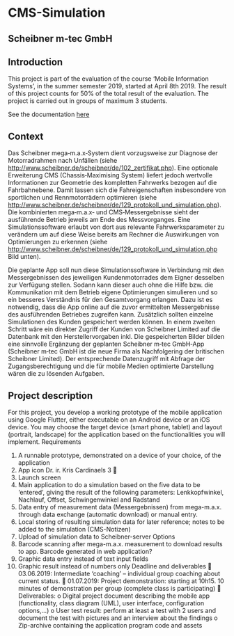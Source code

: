 # CMS-Simulation
## Scheibner m‐tec GmbH

## Introduction
This project is part of the evaluation of the course ‘Mobile Information Systems’, in the summer semester
2019, started at April 8th 2019. The result of this project counts for 50% of the total result of the
evaluation.
The project is carried out in groups of maximum 3 students.

See the documentation [here](https://github.com/FBuervenich/scheibner_app/blob/master/FinaleAbgabe/Doku.pdf)

## Context
Das Scheibner mega‐m.a.x‐System dient vorzugsweise zur Diagnose der Motorradrahmen nach Unfällen
(siehe http://www.scheibner.de/scheibner/de/102_zertifikat.php). Eine optionale Erweiterung CMS
(Chassis‐Maximising System) liefert jedoch wertvolle Informationen zur Geometrie des kompletten
Fahrwerks bezogen auf die Fahrbahnebene. Damit lassen sich die Fahreigenschaften insbesondere von
sportlichen und Rennmotorrädern optimieren (siehe
http://www.scheibner.de/scheibner/de/129_protokoll_und_simulation.php).
Die kombinierten mega‐m.a.x‐ und CMS‐Messergebnisse sieht der ausführende Betrieb jeweils am Ende
des Messvorganges. Eine Simulationssoftware erlaubt von dort aus relevante Fahrwerksparameter zu
verändern um auf diese Weise bereits am Rechner die Auswirkungen von Optimierungen zu erkennen
(siehe http://www.scheibner.de/scheibner/de/129_protokoll_und_simulation.php Bild unten).

Die geplante App soll nun diese Simulationssoftware in Verbindung mit den Messergebnissen des
jeweiligen Kundenmotorrades dem Eigner desselben zur Verfügung stellen. Sodann kann dieser auch
ohne die Hilfe bzw. die Kommunikation mit dem Betrieb eigene Optimierungen simulieren und so ein
besseres Verständnis für den Gesamtvorgang erlangen.
Dazu ist es notwendig, dass die App online auf die zuvor ermittelten Messergebnisse des ausführenden
Betriebes zugreifen kann. Zusätzlich sollten einzelne Simulationen des Kunden gespeichert werden
können.
In einem zweiten Schritt wäre ein direkter Zugriff der Kunden von Scheibner Limited auf die Datenbank
mit den Herstellervorgaben inkl. Die gespeicherten Bilder bilden eine sinnvolle Ergänzung der geplanten
Scheibner m‐tec GmbH‐App (Scheibner m‐tec GmbH ist die neue Firma als Nachfolgering der britischen
Scheibner Limited). Der entsprechende Datenzugriff mit Abfrage der Zugangsberechtigung und die für
mobile Medien optimierte Darstellung wären die zu lösenden Aufgaben.
## Project description
For this project, you develop a working prototype of the mobile application using Google Flutter, either
executable on an Android device or an iOS device. You may choose the target device (smart phone, tablet)
and layout (portrait, landscape) for the application based on the functionalities you will implement.
Requirements
1. A runnable prototype, demonstrated on a device of your choice, of the application
2. App icon
Dr. ir. Kris Cardinaels
3 
3. Launch screen
4. Main application to do a simulation based on the five data to be ‘entered’, giving the result of the
following parameters: Lenkkopfwinkel, Nachlauf, Offset, Schwingenwinkel and Radstand
5. Data entry of measurement data (Messergebnissen) from mega-m.a.x. through data exchange
(automatic download) or manual entry.
6. Local storing of resulting simulation data for later reference; notes to be added to the simulation
(CMS-Notizen)
7. Upload of simulation data to Scheibner-server
Options
1. Barcode scanning after mega-m.a.x. measurement to download results to app. Barcode generated
in web application?
2. Graphic data entry instead of text input fields
3. Graphic result instead of numbers only
Deadline and deliverables
 03.06.2019: Intermediate ‘coaching’ – individual group coaching about current status.
 01.07.2019: Project demonstration: starting at 10h15. 10 minutes of demonstration per group
(complete class is participating)
 Deliverables:
o Digital project document describing the mobile app (functionality, class diagram (UML),
user interface, configuration options,…)
o User test result: perform at least a test with 2 users and document the test with pictures
and an interview about the findings
o Zip-archive containing the application program code and assets

